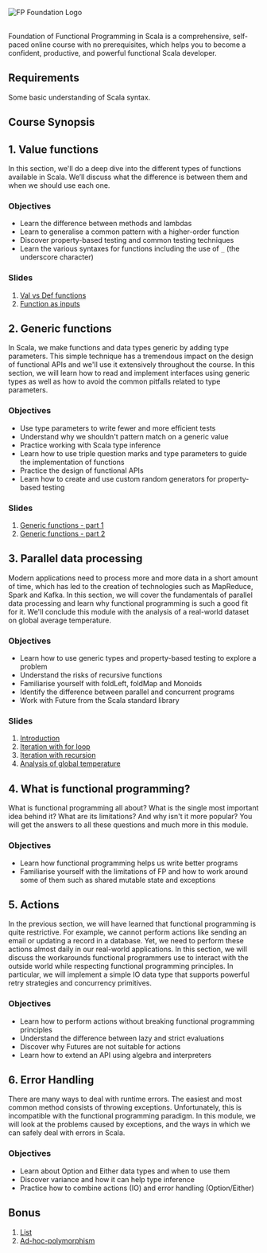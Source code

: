 ![FP Foundation Logo](slides/docs/img/fp-tower/foundations-logo.png)<br><br>

Foundation of Functional Programming in Scala is a comprehensive, self-paced online course with no prerequisites, which 
helps you to become a confident, productive, and powerful functional Scala developer.

## Requirements

Some basic understanding of Scala syntax.

## Course Synopsis

## 1. Value functions

In this section, we'll do a deep dive into the different types of functions available in Scala. 
We’ll discuss what the difference is between them and when we should use each one.

### Objectives
* Learn the difference between methods and lambdas
* Learn to generalise a common pattern with a higher-order function
* Discover property-based testing and common testing techniques
* Learn the various syntaxes for functions including the use of `_` (the underscore character)

### Slides
1. [Val vs Def functions](https://fp-tower.github.io/foundations/val-vs-def-functions.html#1)
1. [Function as inputs](https://fp-tower.github.io/foundations/function-as-inputs.html#1)


## 2. Generic functions

In Scala, we make functions and data types generic by adding type parameters. This simple technique 
has a tremendous impact on the design of functional APIs and we'll use it extensively throughout 
the course. In this section, we will learn how to read and implement interfaces using generic types 
as well as how to avoid the common pitfalls related to type parameters.

### Objectives
* Use type parameters to write fewer and more efficient tests
* Understand why we shouldn't pattern match on a generic value
* Practice working with Scala type inference
* Learn how to use triple question marks and type parameters to guide the implementation of functions
* Practice the design of functional APIs
* Learn how to create and use custom random generators for property-based testing

### Slides
1. [Generic functions - part 1](https://fp-tower.github.io/foundations/generic-functions-part-1.html#1)
1. [Generic functions - part 2](https://fp-tower.github.io/foundations/generic-functions-part-2.html#1)

## 3. Parallel data processing

Modern applications need to process more and more data in a short amount of time, which has led 
to the creation of technologies such as MapReduce, Spark and Kafka. In this section, we will 
cover the fundamentals of parallel data processing and learn why functional programming is such 
a good fit for it. We'll conclude this module with the analysis of a real-world dataset on global 
average temperature.

### Objectives
* Learn how to use generic types and property-based testing to explore a problem
* Understand the risks of recursive functions
* Familiarise yourself with foldLeft, foldMap and Monoids
* Identify the difference between parallel and concurrent programs
* Work with Future from the Scala standard library

### Slides
1. [Introduction](https://blog.fp-tower.com/foundations/parallel-data-processing.html#1)
1. [Iteration with for loop](https://fp-tower.github.io/foundations/iteration-with-for-loop.html#1)
1. [Iteration with recursion](https://fp-tower.github.io/foundations/iteration-with-recursion.html#1)
1. [Analysis of global temperature](https://fp-tower.github.io/foundations/analysis-of-global-temperature.html#1)


## 4. What is functional programming?

What is functional programming all about? What is the single most important idea behind it? What 
are its limitations? And why isn't it more popular? You will get the answers to all these questions
 and much more in this module.

### Objectives
* Learn how functional programming helps us write better programs
* Familiarise yourself with the limitations of FP and how to work around some of them such as
shared mutable state and exceptions

## 5. Actions

In the previous section, we will have learned that functional programming is quite restrictive. 
For example, we cannot perform actions like sending an email or updating a record in a database. 
Yet, we need to perform these actions almost daily in our real-world applications. In this section, 
we will discuss the workarounds functional programmers use to interact with the outside world 
while respecting functional programming principles. In particular, we will implement a simple IO
data type that supports powerful retry strategies and concurrency primitives.

### Objectives
* Learn how to perform actions without breaking functional programming principles
* Understand the difference between lazy and strict evaluations
* Discover why Futures are not suitable for actions
* Learn how to extend an API using algebra and interpreters


## 6. Error Handling

There are many ways to deal with runtime errors. The easiest and most common method consists of
throwing exceptions. Unfortunately, this is incompatible with the functional programming 
paradigm. In this module, we will look at the problems caused by exceptions, and the ways in which
we can safely deal with errors in Scala.

### Objectives
* Learn about Option and Either data types and when to use them
* Discover variance and how it can help type inference
* Practice how to combine actions (IO) and error handling (Option/Either)

## Bonus

1. [List](https://fp-tower.github.io/foundations/list.html#1)
1. [Ad-hoc-polymorphism](https://fp-tower.github.io/foundations/ad-hoc-polymorphism.html#1)

[licence]: https://creativecommons.org/licenses/by-sa/4.0/legalcode
[patreon]: https://www.patreon.com/bePatron?u=10482033
